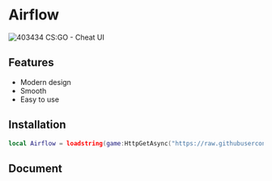# Airflow
![403434](https://github.com/user-attachments/assets/78701800-a33b-4efc-93de-f230a86823be)
CS:GO - Cheat UI

## Features
- Modern design
- Smooth
- Easy to use

## Installation
```lua
local Airflow = loadstring(game:HttpGetAsync("https://raw.githubusercontent.com/4lpaca-pin/Airflow/refs/heads/main/src/source.luau"))();
```

## Document
